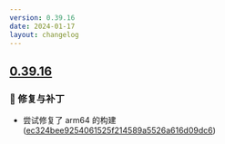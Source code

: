 ```yaml
---
version: 0.39.16
date: 2024-01-17
layout: changelog
---
```

## [0.39.16](#0.39.16)
### 🐛 修复与补丁

- 尝试修复了 arm64 的构建 ([ec324bee9254061525f214589a5526a616d09dc6](https://github.com/Voxelum/x-minecraft-launcher/commit/ec324bee9254061525f214589a5526a616d09dc6))
